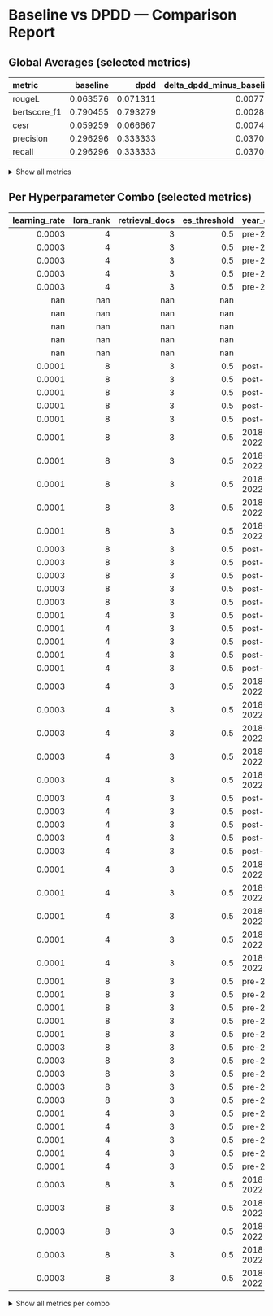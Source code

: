# Baseline vs DPDD — Comparison Report

## Global Averages (selected metrics)

| metric       |   baseline |     dpdd |   delta_dpdd_minus_baseline |   pct_change_% |
|:-------------|-----------:|---------:|----------------------------:|---------------:|
| rougeL       |   0.063576 | 0.071311 |                    0.007734 |          12.17 |
| bertscore_f1 |   0.790455 | 0.793279 |                    0.002824 |           0.36 |
| cesr         |   0.059259 | 0.066667 |                    0.007407 |          12.5  |
| precision    |   0.296296 | 0.333333 |                    0.037037 |          12.5  |
| recall       |   0.296296 | 0.333333 |                    0.037037 |          12.5  |


<details><summary>Show all metrics</summary>


| metric              |   baseline |     dpdd |   delta_dpdd_minus_baseline |   pct_change_% |
|:--------------------|-----------:|---------:|----------------------------:|---------------:|
| rouge1              |   0.063576 | 0.071311 |                    0.007734 |          12.17 |
| rouge2              |   0.038017 | 0.043629 |                    0.005612 |          14.76 |
| rougeL              |   0.063576 | 0.071311 |                    0.007734 |          12.17 |
| bertscore_precision |   0.725106 | 0.727741 |                    0.002635 |           0.36 |
| bertscore_recall    |   0.87033  | 0.873561 |                    0.003232 |           0.37 |
| bertscore_f1        |   0.790455 | 0.793279 |                    0.002824 |           0.36 |
| cesr                |   0.059259 | 0.066667 |                    0.007407 |          12.5  |
| precision           |   0.296296 | 0.333333 |                    0.037037 |          12.5  |
| recall              |   0.296296 | 0.333333 |                    0.037037 |          12.5  |


</details>


## Per Hyperparameter Combo (selected metrics)

|   learning_rate |   lora_rank |   retrieval_docs |   es_threshold | year_group   | metric       |   baseline |       dpdd |   delta_dpdd_minus_baseline |   pct_change_% |
|----------------:|------------:|-----------------:|---------------:|:-------------|:-------------|-----------:|-----------:|----------------------------:|---------------:|
|          0.0003 |           4 |                3 |            0.5 | pre-2018     | rougeL       |   0.037993 |   0.040468 |                    0.002475 |           6.51 |
|          0.0003 |           4 |                3 |            0.5 | pre-2018     | bertscore_f1 |   0.77881  |   0.779013 |                    0.000204 |           0.03 |
|          0.0003 |           4 |                3 |            0.5 | pre-2018     | cesr         |   0        |   0        |                    0        |         nan    |
|          0.0003 |           4 |                3 |            0.5 | pre-2018     | precision    |   0        |   0        |                    0        |         nan    |
|          0.0003 |           4 |                3 |            0.5 | pre-2018     | recall       |   0        |   0        |                    0        |         nan    |
|        nan      |         nan |              nan |          nan   |              | rougeL       | nan        | nan        |                  nan        |         nan    |
|        nan      |         nan |              nan |          nan   |              | bertscore_f1 | nan        | nan        |                  nan        |         nan    |
|        nan      |         nan |              nan |          nan   |              | cesr         | nan        | nan        |                  nan        |         nan    |
|        nan      |         nan |              nan |          nan   |              | precision    | nan        | nan        |                  nan        |         nan    |
|        nan      |         nan |              nan |          nan   |              | recall       | nan        | nan        |                  nan        |         nan    |
|          0.0001 |           8 |                3 |            0.5 | post-2022    | rougeL       |   0.075268 |   0.075201 |                   -6.8e-05  |          -0.09 |
|          0.0001 |           8 |                3 |            0.5 | post-2022    | bertscore_f1 |   0.798862 |   0.798218 |                   -0.000644 |          -0.08 |
|          0.0001 |           8 |                3 |            0.5 | post-2022    | cesr         |   0        |   0        |                    0        |         nan    |
|          0.0001 |           8 |                3 |            0.5 | post-2022    | precision    |   0        |   0        |                    0        |         nan    |
|          0.0001 |           8 |                3 |            0.5 | post-2022    | recall       |   0        |   0        |                    0        |         nan    |
|          0.0001 |           8 |                3 |            0.5 | 2018-2022    | rougeL       |   0.087154 |   0.078026 |                   -0.009129 |         -10.47 |
|          0.0001 |           8 |                3 |            0.5 | 2018-2022    | bertscore_f1 |   0.800954 |   0.800472 |                   -0.000483 |          -0.06 |
|          0.0001 |           8 |                3 |            0.5 | 2018-2022    | cesr         |   0.2      |   0.2      |                    0        |           0    |
|          0.0001 |           8 |                3 |            0.5 | 2018-2022    | precision    |   1        |   1        |                    0        |           0    |
|          0.0001 |           8 |                3 |            0.5 | 2018-2022    | recall       |   1        |   1        |                    0        |           0    |
|          0.0003 |           8 |                3 |            0.5 | post-2022    | rougeL       |   0.084483 |   0.078119 |                   -0.006363 |          -7.53 |
|          0.0003 |           8 |                3 |            0.5 | post-2022    | bertscore_f1 |   0.799782 |   0.798866 |                   -0.000916 |          -0.11 |
|          0.0003 |           8 |                3 |            0.5 | post-2022    | cesr         |   0        |   0        |                    0        |         nan    |
|          0.0003 |           8 |                3 |            0.5 | post-2022    | precision    |   0        |   0        |                    0        |         nan    |
|          0.0003 |           8 |                3 |            0.5 | post-2022    | recall       |   0        |   0        |                    0        |         nan    |
|          0.0001 |           4 |                3 |            0.5 | post-2022    | rougeL       |   0.075408 |   0.074721 |                   -0.000687 |          -0.91 |
|          0.0001 |           4 |                3 |            0.5 | post-2022    | bertscore_f1 |   0.798176 |   0.79848  |                    0.000305 |           0.04 |
|          0.0001 |           4 |                3 |            0.5 | post-2022    | cesr         |   0        |   0        |                    0        |         nan    |
|          0.0001 |           4 |                3 |            0.5 | post-2022    | precision    |   0        |   0        |                    0        |         nan    |
|          0.0001 |           4 |                3 |            0.5 | post-2022    | recall       |   0        |   0        |                    0        |         nan    |
|          0.0003 |           4 |                3 |            0.5 | 2018-2022    | rougeL       |   0.110792 |   0.118436 |                    0.007643 |           6.9  |
|          0.0003 |           4 |                3 |            0.5 | 2018-2022    | bertscore_f1 |   0.804733 |   0.805601 |                    0.000868 |           0.11 |
|          0.0003 |           4 |                3 |            0.5 | 2018-2022    | cesr         |   0.2      |   0.2      |                    0        |           0    |
|          0.0003 |           4 |                3 |            0.5 | 2018-2022    | precision    |   1        |   1        |                    0        |           0    |
|          0.0003 |           4 |                3 |            0.5 | 2018-2022    | recall       |   1        |   1        |                    0        |           0    |
|          0.0003 |           4 |                3 |            0.5 | post-2022    | rougeL       |   0.076589 |   0.101727 |                    0.025138 |          32.82 |
|          0.0003 |           4 |                3 |            0.5 | post-2022    | bertscore_f1 |   0.799423 |   0.803191 |                    0.003768 |           0.47 |
|          0.0003 |           4 |                3 |            0.5 | post-2022    | cesr         |   0        |   0        |                    0        |         nan    |
|          0.0003 |           4 |                3 |            0.5 | post-2022    | precision    |   0        |   0        |                    0        |         nan    |
|          0.0003 |           4 |                3 |            0.5 | post-2022    | recall       |   0        |   0        |                    0        |         nan    |
|          0.0001 |           4 |                3 |            0.5 | 2018-2022    | rougeL       |   0.077626 |   0.078264 |                    0.000638 |           0.82 |
|          0.0001 |           4 |                3 |            0.5 | 2018-2022    | bertscore_f1 |   0.799454 |   0.799179 |                   -0.000275 |          -0.03 |
|          0.0001 |           4 |                3 |            0.5 | 2018-2022    | cesr         |   0.2      |   0.2      |                    0        |           0    |
|          0.0001 |           4 |                3 |            0.5 | 2018-2022    | precision    |   1        |   1        |                    0        |           0    |
|          0.0001 |           4 |                3 |            0.5 | 2018-2022    | recall       |   1        |   1        |                    0        |           0    |
|          0.0001 |           8 |                3 |            0.5 | pre-2018     | rougeL       |   0.040397 |   0.04145  |                    0.001053 |           2.61 |
|          0.0001 |           8 |                3 |            0.5 | pre-2018     | bertscore_f1 |   0.778743 |   0.777429 |                   -0.001313 |          -0.17 |
|          0.0001 |           8 |                3 |            0.5 | pre-2018     | cesr         |   0        |   0        |                    0        |         nan    |
|          0.0001 |           8 |                3 |            0.5 | pre-2018     | precision    |   0        |   0        |                    0        |         nan    |
|          0.0001 |           8 |                3 |            0.5 | pre-2018     | recall       |   0        |   0        |                    0        |         nan    |
|          0.0003 |           8 |                3 |            0.5 | pre-2018     | rougeL       |   0.038033 |   0.037994 |                   -3.9e-05  |          -0.1  |
|          0.0003 |           8 |                3 |            0.5 | pre-2018     | bertscore_f1 |   0.779133 |   0.779057 |                   -7.6e-05  |          -0.01 |
|          0.0003 |           8 |                3 |            0.5 | pre-2018     | cesr         |   0        |   0        |                    0        |         nan    |
|          0.0003 |           8 |                3 |            0.5 | pre-2018     | precision    |   0        |   0        |                    0        |         nan    |
|          0.0003 |           8 |                3 |            0.5 | pre-2018     | recall       |   0        |   0        |                    0        |         nan    |
|          0.0001 |           4 |                3 |            0.5 | pre-2018     | rougeL       |   0.040764 |   0.040362 |                   -0.000402 |          -0.99 |
|          0.0001 |           4 |                3 |            0.5 | pre-2018     | bertscore_f1 |   0.777252 |   0.778104 |                    0.000853 |           0.11 |
|          0.0001 |           4 |                3 |            0.5 | pre-2018     | cesr         |   0        |   0        |                    0        |         nan    |
|          0.0001 |           4 |                3 |            0.5 | pre-2018     | precision    |   0        |   0        |                    0        |         nan    |
|          0.0001 |           4 |                3 |            0.5 | pre-2018     | recall       |   0        |   0        |                    0        |         nan    |
|          0.0003 |           8 |                3 |            0.5 | 2018-2022    | rougeL       |   0.076231 |   0.090959 |                    0.014728 |          19.32 |
|          0.0003 |           8 |                3 |            0.5 | 2018-2022    | bertscore_f1 |   0.798843 |   0.801738 |                    0.002895 |           0.36 |
|          0.0003 |           8 |                3 |            0.5 | 2018-2022    | cesr         |   0.2      |   0.2      |                    0        |           0    |
|          0.0003 |           8 |                3 |            0.5 | 2018-2022    | precision    |   1        |   1        |                    0        |           0    |
|          0.0003 |           8 |                3 |            0.5 | 2018-2022    | recall       |   1        |   1        |                    0        |           0    |


<details><summary>Show all metrics per combo</summary>


|   learning_rate |   lora_rank |   retrieval_docs |   es_threshold | year_group   | metric              |   baseline |       dpdd |   delta_dpdd_minus_baseline |   pct_change_% |
|----------------:|------------:|-----------------:|---------------:|:-------------|:--------------------|-----------:|-----------:|----------------------------:|---------------:|
|          0.0003 |           4 |                3 |            0.5 | pre-2018     | rouge1              |   0.037993 |   0.040468 |                    0.002475 |           6.51 |
|          0.0003 |           4 |                3 |            0.5 | pre-2018     | rouge2              |   0.012865 |   0.014157 |                    0.001292 |          10.04 |
|          0.0003 |           4 |                3 |            0.5 | pre-2018     | rougeL              |   0.037993 |   0.040468 |                    0.002475 |           6.51 |
|          0.0003 |           4 |                3 |            0.5 | pre-2018     | bertscore_precision |   0.71654  |   0.717065 |                    0.000524 |           0.07 |
|          0.0003 |           4 |                3 |            0.5 | pre-2018     | bertscore_recall    |   0.853167 |   0.852924 |                   -0.000244 |          -0.03 |
|          0.0003 |           4 |                3 |            0.5 | pre-2018     | bertscore_f1        |   0.77881  |   0.779013 |                    0.000204 |           0.03 |
|          0.0003 |           4 |                3 |            0.5 | pre-2018     | cesr                |   0        |   0        |                    0        |         nan    |
|          0.0003 |           4 |                3 |            0.5 | pre-2018     | precision           |   0        |   0        |                    0        |         nan    |
|          0.0003 |           4 |                3 |            0.5 | pre-2018     | recall              |   0        |   0        |                    0        |         nan    |
|        nan      |         nan |              nan |          nan   |              | rouge1              | nan        | nan        |                  nan        |         nan    |
|        nan      |         nan |              nan |          nan   |              | rouge2              | nan        | nan        |                  nan        |         nan    |
|        nan      |         nan |              nan |          nan   |              | rougeL              | nan        | nan        |                  nan        |         nan    |
|        nan      |         nan |              nan |          nan   |              | bertscore_precision | nan        | nan        |                  nan        |         nan    |
|        nan      |         nan |              nan |          nan   |              | bertscore_recall    | nan        | nan        |                  nan        |         nan    |
|        nan      |         nan |              nan |          nan   |              | bertscore_f1        | nan        | nan        |                  nan        |         nan    |
|        nan      |         nan |              nan |          nan   |              | cesr                | nan        | nan        |                  nan        |         nan    |
|        nan      |         nan |              nan |          nan   |              | precision           | nan        | nan        |                  nan        |         nan    |
|        nan      |         nan |              nan |          nan   |              | recall              | nan        | nan        |                  nan        |         nan    |
|          0.0001 |           8 |                3 |            0.5 | post-2022    | rouge1              |   0.075268 |   0.075201 |                   -6.8e-05  |          -0.09 |
|          0.0001 |           8 |                3 |            0.5 | post-2022    | rouge2              |   0.05475  |   0.054659 |                   -9.1e-05  |          -0.17 |
|          0.0001 |           8 |                3 |            0.5 | post-2022    | rougeL              |   0.075268 |   0.075201 |                   -6.8e-05  |          -0.09 |
|          0.0001 |           8 |                3 |            0.5 | post-2022    | bertscore_precision |   0.728341 |   0.727037 |                   -0.001303 |          -0.18 |
|          0.0001 |           8 |                3 |            0.5 | post-2022    | bertscore_recall    |   0.884711 |   0.885084 |                    0.000373 |           0.04 |
|          0.0001 |           8 |                3 |            0.5 | post-2022    | bertscore_f1        |   0.798862 |   0.798218 |                   -0.000644 |          -0.08 |
|          0.0001 |           8 |                3 |            0.5 | post-2022    | cesr                |   0        |   0        |                    0        |         nan    |
|          0.0001 |           8 |                3 |            0.5 | post-2022    | precision           |   0        |   0        |                    0        |         nan    |
|          0.0001 |           8 |                3 |            0.5 | post-2022    | recall              |   0        |   0        |                    0        |         nan    |
|          0.0001 |           8 |                3 |            0.5 | 2018-2022    | rouge1              |   0.087154 |   0.078026 |                   -0.009129 |         -10.47 |
|          0.0001 |           8 |                3 |            0.5 | 2018-2022    | rouge2              |   0.053942 |   0.046207 |                   -0.007735 |         -14.34 |
|          0.0001 |           8 |                3 |            0.5 | 2018-2022    | rougeL              |   0.087154 |   0.078026 |                   -0.009129 |         -10.47 |
|          0.0001 |           8 |                3 |            0.5 | 2018-2022    | bertscore_precision |   0.738444 |   0.736152 |                   -0.002292 |          -0.31 |
|          0.0001 |           8 |                3 |            0.5 | 2018-2022    | bertscore_recall    |   0.879537 |   0.881964 |                    0.002427 |           0.28 |
|          0.0001 |           8 |                3 |            0.5 | 2018-2022    | bertscore_f1        |   0.800954 |   0.800472 |                   -0.000483 |          -0.06 |
|          0.0001 |           8 |                3 |            0.5 | 2018-2022    | cesr                |   0.2      |   0.2      |                    0        |           0    |
|          0.0001 |           8 |                3 |            0.5 | 2018-2022    | precision           |   1        |   1        |                    0        |           0    |
|          0.0001 |           8 |                3 |            0.5 | 2018-2022    | recall              |   1        |   1        |                    0        |           0    |
|          0.0003 |           8 |                3 |            0.5 | post-2022    | rouge1              |   0.084483 |   0.078119 |                   -0.006363 |          -7.53 |
|          0.0003 |           8 |                3 |            0.5 | post-2022    | rouge2              |   0.062913 |   0.057366 |                   -0.005548 |          -8.82 |
|          0.0003 |           8 |                3 |            0.5 | post-2022    | rougeL              |   0.084483 |   0.078119 |                   -0.006363 |          -7.53 |
|          0.0003 |           8 |                3 |            0.5 | post-2022    | bertscore_precision |   0.728522 |   0.727351 |                   -0.001171 |          -0.16 |
|          0.0003 |           8 |                3 |            0.5 | post-2022    | bertscore_recall    |   0.886651 |   0.886173 |                   -0.000478 |          -0.05 |
|          0.0003 |           8 |                3 |            0.5 | post-2022    | bertscore_f1        |   0.799782 |   0.798866 |                   -0.000916 |          -0.11 |
|          0.0003 |           8 |                3 |            0.5 | post-2022    | cesr                |   0        |   0        |                    0        |         nan    |
|          0.0003 |           8 |                3 |            0.5 | post-2022    | precision           |   0        |   0        |                    0        |         nan    |
|          0.0003 |           8 |                3 |            0.5 | post-2022    | recall              |   0        |   0        |                    0        |         nan    |
|          0.0001 |           4 |                3 |            0.5 | post-2022    | rouge1              |   0.075408 |   0.074721 |                   -0.000687 |          -0.91 |
|          0.0001 |           4 |                3 |            0.5 | post-2022    | rouge2              |   0.054818 |   0.054325 |                   -0.000493 |          -0.9  |
|          0.0001 |           4 |                3 |            0.5 | post-2022    | rougeL              |   0.075408 |   0.074721 |                   -0.000687 |          -0.91 |
|          0.0001 |           4 |                3 |            0.5 | post-2022    | bertscore_precision |   0.728004 |   0.727565 |                   -0.000439 |          -0.06 |
|          0.0001 |           4 |                3 |            0.5 | post-2022    | bertscore_recall    |   0.883488 |   0.884926 |                    0.001438 |           0.16 |
|          0.0001 |           4 |                3 |            0.5 | post-2022    | bertscore_f1        |   0.798176 |   0.79848  |                    0.000305 |           0.04 |
|          0.0001 |           4 |                3 |            0.5 | post-2022    | cesr                |   0        |   0        |                    0        |         nan    |
|          0.0001 |           4 |                3 |            0.5 | post-2022    | precision           |   0        |   0        |                    0        |         nan    |
|          0.0001 |           4 |                3 |            0.5 | post-2022    | recall              |   0        |   0        |                    0        |         nan    |
|          0.0003 |           4 |                3 |            0.5 | 2018-2022    | rouge1              |   0.110792 |   0.118436 |                    0.007643 |           6.9  |
|          0.0003 |           4 |                3 |            0.5 | 2018-2022    | rouge2              |   0.07148  |   0.077064 |                    0.005584 |           7.81 |
|          0.0003 |           4 |                3 |            0.5 | 2018-2022    | rougeL              |   0.110792 |   0.118436 |                    0.007643 |           6.9  |
|          0.0003 |           4 |                3 |            0.5 | 2018-2022    | bertscore_precision |   0.74243  |   0.744032 |                    0.001602 |           0.22 |
|          0.0003 |           4 |                3 |            0.5 | 2018-2022    | bertscore_recall    |   0.883029 |   0.882665 |                   -0.000365 |          -0.04 |
|          0.0003 |           4 |                3 |            0.5 | 2018-2022    | bertscore_f1        |   0.804733 |   0.805601 |                    0.000868 |           0.11 |
|          0.0003 |           4 |                3 |            0.5 | 2018-2022    | cesr                |   0.2      |   0.2      |                    0        |           0    |
|          0.0003 |           4 |                3 |            0.5 | 2018-2022    | precision           |   1        |   1        |                    0        |           0    |
|          0.0003 |           4 |                3 |            0.5 | 2018-2022    | recall              |   1        |   1        |                    0        |           0    |
|          0.0003 |           4 |                3 |            0.5 | post-2022    | rouge1              |   0.076589 |   0.101727 |                    0.025138 |          32.82 |
|          0.0003 |           4 |                3 |            0.5 | post-2022    | rouge2              |   0.056107 |   0.076918 |                    0.020811 |          37.09 |
|          0.0003 |           4 |                3 |            0.5 | post-2022    | rougeL              |   0.076589 |   0.101727 |                    0.025138 |          32.82 |
|          0.0003 |           4 |                3 |            0.5 | post-2022    | bertscore_precision |   0.728814 |   0.732699 |                    0.003885 |           0.53 |
|          0.0003 |           4 |                3 |            0.5 | post-2022    | bertscore_recall    |   0.885326 |   0.888861 |                    0.003536 |           0.4  |
|          0.0003 |           4 |                3 |            0.5 | post-2022    | bertscore_f1        |   0.799423 |   0.803191 |                    0.003768 |           0.47 |
|          0.0003 |           4 |                3 |            0.5 | post-2022    | cesr                |   0        |   0        |                    0        |         nan    |
|          0.0003 |           4 |                3 |            0.5 | post-2022    | precision           |   0        |   0        |                    0        |         nan    |
|          0.0003 |           4 |                3 |            0.5 | post-2022    | recall              |   0        |   0        |                    0        |         nan    |
|          0.0001 |           4 |                3 |            0.5 | 2018-2022    | rouge1              |   0.077626 |   0.078264 |                    0.000638 |           0.82 |
|          0.0001 |           4 |                3 |            0.5 | 2018-2022    | rouge2              |   0.045881 |   0.046306 |                    0.000426 |           0.93 |
|          0.0001 |           4 |                3 |            0.5 | 2018-2022    | rougeL              |   0.077626 |   0.078264 |                    0.000638 |           0.82 |
|          0.0001 |           4 |                3 |            0.5 | 2018-2022    | bertscore_precision |   0.737006 |   0.736483 |                   -0.000523 |          -0.07 |
|          0.0001 |           4 |                3 |            0.5 | 2018-2022    | bertscore_recall    |   0.87801  |   0.878167 |                    0.000157 |           0.02 |
|          0.0001 |           4 |                3 |            0.5 | 2018-2022    | bertscore_f1        |   0.799454 |   0.799179 |                   -0.000275 |          -0.03 |
|          0.0001 |           4 |                3 |            0.5 | 2018-2022    | cesr                |   0.2      |   0.2      |                    0        |           0    |
|          0.0001 |           4 |                3 |            0.5 | 2018-2022    | precision           |   1        |   1        |                    0        |           0    |
|          0.0001 |           4 |                3 |            0.5 | 2018-2022    | recall              |   1        |   1        |                    0        |           0    |
|          0.0001 |           8 |                3 |            0.5 | pre-2018     | rouge1              |   0.040397 |   0.04145  |                    0.001053 |           2.61 |
|          0.0001 |           8 |                3 |            0.5 | pre-2018     | rouge2              |   0.014092 |   0.014607 |                    0.000515 |           3.66 |
|          0.0001 |           8 |                3 |            0.5 | pre-2018     | rougeL              |   0.040397 |   0.04145  |                    0.001053 |           2.61 |
|          0.0001 |           8 |                3 |            0.5 | pre-2018     | bertscore_precision |   0.71568  |   0.714027 |                   -0.001653 |          -0.23 |
|          0.0001 |           8 |                3 |            0.5 | pre-2018     | bertscore_recall    |   0.854388 |   0.853612 |                   -0.000776 |          -0.09 |
|          0.0001 |           8 |                3 |            0.5 | pre-2018     | bertscore_f1        |   0.778743 |   0.777429 |                   -0.001313 |          -0.17 |
|          0.0001 |           8 |                3 |            0.5 | pre-2018     | cesr                |   0        |   0        |                    0        |         nan    |
|          0.0001 |           8 |                3 |            0.5 | pre-2018     | precision           |   0        |   0        |                    0        |         nan    |
|          0.0001 |           8 |                3 |            0.5 | pre-2018     | recall              |   0        |   0        |                    0        |         nan    |
|          0.0003 |           8 |                3 |            0.5 | pre-2018     | rouge1              |   0.038033 |   0.037994 |                   -3.9e-05  |          -0.1  |
|          0.0003 |           8 |                3 |            0.5 | pre-2018     | rouge2              |   0.012922 |   0.0128   |                   -0.000122 |          -0.95 |
|          0.0003 |           8 |                3 |            0.5 | pre-2018     | rougeL              |   0.038033 |   0.037994 |                   -3.9e-05  |          -0.1  |
|          0.0003 |           8 |                3 |            0.5 | pre-2018     | bertscore_precision |   0.716704 |   0.716342 |                   -0.000362 |          -0.05 |
|          0.0003 |           8 |                3 |            0.5 | pre-2018     | bertscore_recall    |   0.853749 |   0.85407  |                    0.000321 |           0.04 |
|          0.0003 |           8 |                3 |            0.5 | pre-2018     | bertscore_f1        |   0.779133 |   0.779057 |                   -7.6e-05  |          -0.01 |
|          0.0003 |           8 |                3 |            0.5 | pre-2018     | cesr                |   0        |   0        |                    0        |         nan    |
|          0.0003 |           8 |                3 |            0.5 | pre-2018     | precision           |   0        |   0        |                    0        |         nan    |
|          0.0003 |           8 |                3 |            0.5 | pre-2018     | recall              |   0        |   0        |                    0        |         nan    |
|          0.0001 |           4 |                3 |            0.5 | pre-2018     | rouge1              |   0.040764 |   0.040362 |                   -0.000402 |          -0.99 |
|          0.0001 |           4 |                3 |            0.5 | pre-2018     | rouge2              |   0.014326 |   0.013922 |                   -0.000404 |          -2.82 |
|          0.0001 |           4 |                3 |            0.5 | pre-2018     | rougeL              |   0.040764 |   0.040362 |                   -0.000402 |          -0.99 |
|          0.0001 |           4 |                3 |            0.5 | pre-2018     | bertscore_precision |   0.713168 |   0.714309 |                    0.001141 |           0.16 |
|          0.0001 |           4 |                3 |            0.5 | pre-2018     | bertscore_recall    |   0.854375 |   0.854774 |                    0.000399 |           0.05 |
|          0.0001 |           4 |                3 |            0.5 | pre-2018     | bertscore_f1        |   0.777252 |   0.778104 |                    0.000853 |           0.11 |
|          0.0001 |           4 |                3 |            0.5 | pre-2018     | cesr                |   0        |   0        |                    0        |         nan    |
|          0.0001 |           4 |                3 |            0.5 | pre-2018     | precision           |   0        |   0        |                    0        |         nan    |
|          0.0001 |           4 |                3 |            0.5 | pre-2018     | recall              |   0        |   0        |                    0        |         nan    |
|          0.0003 |           8 |                3 |            0.5 | 2018-2022    | rouge1              |   0.076231 |   0.090959 |                    0.014728 |          19.32 |
|          0.0003 |           8 |                3 |            0.5 | 2018-2022    | rouge2              |   0.045082 |   0.055219 |                    0.010137 |          22.49 |
|          0.0003 |           8 |                3 |            0.5 | 2018-2022    | rougeL              |   0.076231 |   0.090959 |                    0.014728 |          19.32 |
|          0.0003 |           8 |                3 |            0.5 | 2018-2022    | bertscore_precision |   0.736238 |   0.739829 |                    0.003591 |           0.49 |
|          0.0003 |           8 |                3 |            0.5 | 2018-2022    | bertscore_recall    |   0.877777 |   0.879513 |                    0.001736 |           0.2  |
|          0.0003 |           8 |                3 |            0.5 | 2018-2022    | bertscore_f1        |   0.798843 |   0.801738 |                    0.002895 |           0.36 |
|          0.0003 |           8 |                3 |            0.5 | 2018-2022    | cesr                |   0.2      |   0.2      |                    0        |           0    |
|          0.0003 |           8 |                3 |            0.5 | 2018-2022    | precision           |   1        |   1        |                    0        |           0    |
|          0.0003 |           8 |                3 |            0.5 | 2018-2022    | recall              |   1        |   1        |                    0        |           0    |


</details>
